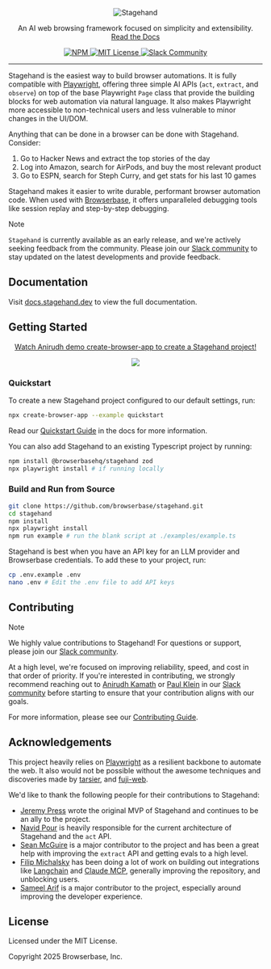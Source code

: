 <div id="toc" align="center">
  <ul style="list-style: none">
    <a href="https://stagehand.dev">
      <picture>
        <source media="(prefers-color-scheme: dark)" srcset="https://stagehand.dev/logo-dark.svg" />
        <img alt="Stagehand" src="https://stagehand.dev/logo-light.svg" />
      </picture>
    </a>
  </ul>
</div>

<p align="center">
  An AI web browsing framework focused on simplicity and extensibility.<br>
  <a href="https://docs.stagehand.dev">Read the Docs</a>
</p>

<p align="center">
  <a href="https://www.npmjs.com/package/@browserbasehq/stagehand">
    <picture>
      <source media="(prefers-color-scheme: dark)" srcset="https://stagehand.dev/api/assets/npm?mode=dark" />
      <img alt="NPM" src="https://stagehand.dev/api/assets/npm?mode=light" />
    </picture>
  </a>
  <a href="https://github.com/browserbase/stagehand/tree/main?tab=MIT-1-ov-file#MIT-1-ov-file">
    <picture>
      <source media="(prefers-color-scheme: dark)" srcset="https://stagehand.dev/api/assets/license?mode=dark" />
      <img alt="MIT License" src="https://stagehand.dev/api/assets/license?mode=light" />
    </picture>
  </a>
  <a href="https://join.slack.com/t/stagehand-dev/shared_invite/zt-2tdncfgkk-fF8y5U0uJzR2y2_M9c9OJA">
    <picture>
      <source media="(prefers-color-scheme: dark)" srcset="https://stagehand.dev/api/assets/slack?mode=dark" />
      <img alt="Slack Community" src="https://stagehand.dev/api/assets/slack?mode=light" />
    </picture>
  </a>
</p>

---

Stagehand is the easiest way to build browser automations. It is fully compatible with [Playwright](https://playwright.dev/), offering three simple AI APIs (`act`, `extract`, and `observe`) on top of the base Playwright `Page` class that provide the building blocks for web automation via natural language. It also makes Playwright more accessible to non-technical users and less vulnerable to minor changes in the UI/DOM.

Anything that can be done in a browser can be done with Stagehand. Consider:

1. Go to Hacker News and extract the top stories of the day
1. Log into Amazon, search for AirPods, and buy the most relevant product
1. Go to ESPN, search for Steph Curry, and get stats for his last 10 games

Stagehand makes it easier to write durable, performant browser automation code. When used with [Browserbase](https://browserbase.com/), it offers unparalleled debugging tools like session replay and step-by-step debugging.

> [!NOTE] 
> `Stagehand` is currently available as an early release, and we're actively seeking feedback from the community. Please join our [Slack community](https://join.slack.com/t/stagehand-dev/shared_invite/zt-2tdncfgkk-fF8y5U0uJzR2y2_M9c9OJA) to stay updated on the latest developments and provide feedback.

## Documentation

Visit [docs.stagehand.dev](https://docs.stagehand.dev) to view the full documentation.

## Getting Started

<div align="center">
    <a href="https://www.loom.com/share/f5107f86d8c94fa0a8b4b1e89740f7a7">
      <p>Watch Anirudh demo create-browser-app to create a Stagehand project!</p>
    </a>
    <a href="https://www.loom.com/share/f5107f86d8c94fa0a8b4b1e89740f7a7">
      <img style="max-width:300px;" src="https://cdn.loom.com/sessions/thumbnails/f5107f86d8c94fa0a8b4b1e89740f7a7-ec3f428b6775ceeb-full-play.gif">
    </a>
  </div>

### Quickstart

To create a new Stagehand project configured to our default settings, run:

```bash
npx create-browser-app --example quickstart
```

Read our [Quickstart Guide](https://docs.stagehand.dev/get_started/quickstart) in the docs for more information.

You can also add Stagehand to an existing Typescript project by running:

```bash
npm install @browserbasehq/stagehand zod
npx playwright install # if running locally
```

### Build and Run from Source

```bash
git clone https://github.com/browserbase/stagehand.git
cd stagehand
npm install
npx playwright install
npm run example # run the blank script at ./examples/example.ts
```

Stagehand is best when you have an API key for an LLM provider and Browserbase credentials. To add these to your project, run:

```bash
cp .env.example .env
nano .env # Edit the .env file to add API keys
```

## Contributing

> [!NOTE]  
> We highly value contributions to Stagehand! For questions or support, please join our [Slack community](https://join.slack.com/t/stagehand-dev/shared_invite/zt-2tdncfgkk-fF8y5U0uJzR2y2_M9c9OJA).

At a high level, we're focused on improving reliability, speed, and cost in that order of priority. If you're interested in contributing, we strongly recommend reaching out to [Anirudh Kamath](https://x.com/kamathematic) or [Paul Klein](https://x.com/pk_iv) in our [Slack community](https://join.slack.com/t/stagehand-dev/shared_invite/zt-2tdncfgkk-fF8y5U0uJzR2y2_M9c9OJA) before starting to ensure that your contribution aligns with our goals.

For more information, please see our [Contributing Guide](https://docs.stagehand.dev/contributions/contributing).

## Acknowledgements

This project heavily relies on [Playwright](https://playwright.dev/) as a resilient backbone to automate the web. It also would not be possible without the awesome techniques and discoveries made by [tarsier](https://github.com/reworkd/tarsier), and [fuji-web](https://github.com/normal-computing/fuji-web).

We'd like to thank the following people for their contributions to Stagehand:
- [Jeremy Press](https://x.com/jeremypress) wrote the original MVP of Stagehand and continues to be an ally to the project.
- [Navid Pour](https://github.com/navidpour) is heavily responsible for the current architecture of Stagehand and the `act` API.
- [Sean McGuire](https://github.com/seanmcguire12) is a major contributor to the project and has been a great help with improving the `extract` API and getting evals to a high level.
- [Filip Michalsky](https://github.com/filip-michalsky) has been doing a lot of work on building out integrations like [Langchain](https://js.langchain.com/docs/integrations/tools/stagehand/) and [Claude MCP](https://github.com/browserbase/mcp-server-browserbase), generally improving the repository, and unblocking users.
- [Sameel Arif](https://github.com/sameelarif) is a major contributor to the project, especially around improving the developer experience.

## License

Licensed under the MIT License.

Copyright 2025 Browserbase, Inc.